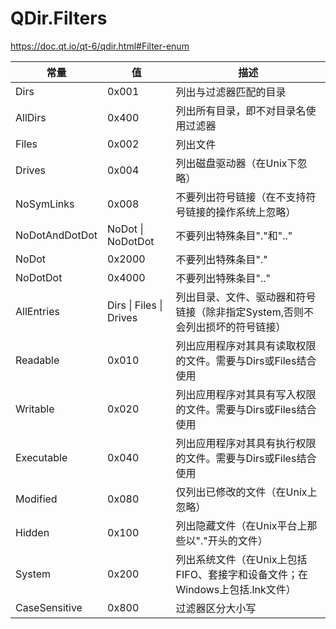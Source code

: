 # QDir.Filters

<https://doc.qt.io/qt-6/qdir.html#Filter-enum>

| 常量           | 值                      | 描述                                                         |
| -------------- | ----------------------- | ------------------------------------------------------------ |
| Dirs           | 0x001                   | 列出与过滤器匹配的目录                                       |
| AllDirs        | 0x400                   | 列出所有目录，即不对目录名使用过滤器                         |
| Files          | 0x002                   | 列出文件                                                     |
| Drives         | 0x004                   | 列出磁盘驱动器（在Unix下忽略）                               |
| NoSymLinks     | 0x008                   | 不要列出符号链接（在不支持符号链接的操作系统上忽略）         |
| NoDotAndDotDot | NoDot \| NoDotDot       | 不要列出特殊条目"."和".."                                    |
| NoDot          | 0x2000                  | 不要列出特殊条目"."                                          |
| NoDotDot       | 0x4000                  | 不要列出特殊条目".."                                         |
| AllEntries     | Dirs \| Files \| Drives | 列出目录、文件、驱动器和符号链接（除非指定System,否则不会列出损坏的符号链接） |
| Readable       | 0x010                   | 列出应用程序对其具有读取权限的文件。需要与Dirs或Files结合使用 |
| Writable       | 0x020                   | 列出应用程序对其具有写入权限的文件。需要与Dirs或Files结合使用 |
| Executable     | 0x040                   | 列出应用程序对其具有执行权限的文件。需要与Dirs或Files结合使用 |
| Modified       | 0x080                   | 仅列出已修改的文件（在Unix上忽略）                           |
| Hidden         | 0x100                   | 列出隐藏文件（在Unix平台上那些以"."开头的文件）              |
| System         | 0x200                   | 列出系统文件（在Unix上包括FIFO、套接字和设备文件；在Windows上包括.lnk文件） |
| CaseSensitive  | 0x800                   | 过滤器区分大小写                                             |
